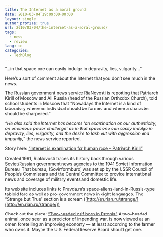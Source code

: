 ```yaml
---
title: The Internet as a moral ground
date: 2010-03-04T19:09:00+00:00
layout: single
author_profile: true
url: 2010/03/04/the-internet-as-a-moral-ground/
tags:
  - news
  - review
lang: en
categories: 
  - TechBlog
---
```

“…in that space one can easily indulge in depravity, lies, vulgarity…”

Here’s a sort of comment about the Internet that you don’t see much in the news.

The Russian government news service RiaNovosti is reporting that Patriarch Kirill of Moscow and All Russia (head of the Russian Orthodox Church), told school students in Moscow that “Nowadays the Internet is a kind of laboratory where an individual should be formed and where a character should be sharpened.”

_“He also said the Internet has become ‘an examination on our authenticity, an enormous power challenge’ as in that space one can easily indulge in depravity, lies, vulgarity, and the desire to lash out with aggression and impunity,”_ the news service reported.

Story here: [“Internet is examination for human race – Patriarch Kirill”  
](http://en.rian.ru/russia/20100304/158092800.html)  
Created 1991, RiaNovosti traces its history back through various Soviet/Russian government news agencies to the 1941 Soviet Information Bureau. That bureau, (Sovinformburo) was set up by the USSR Council of People’s Commissars and the Central Committee to provide international news and coverage of military events and domestic life.

Its web site includes links to Pravda.ru’s space-aliens-land-in-Russia-type tabloid fare as well as pro-government news in eight languages. The “Strange but True” section is a scream ([http://en.rian.ru/strange/](http://en.rian.ru/strange/))

Check out the piece: [“Two-headed calf born in Estonia”](http://en.rian.ru/strange/20091230/157419582.html) A two-headed animal, once seen as a predictor of impending war, is now viewed as an omen foretelling an improving economy — at least according to the farmer who owns it. Maybe the U.S. Federal Reserve Board should get one.
